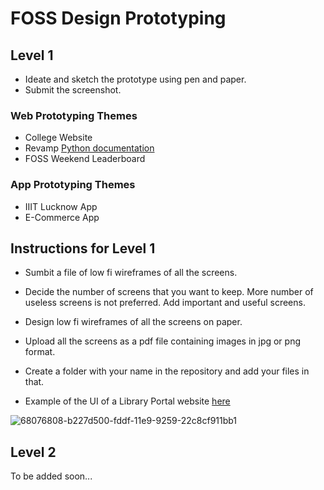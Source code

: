 # FOSS Design Prototyping

## Level 1
- Ideate and sketch the prototype using pen and paper.
- Submit the screenshot.

### Web Prototyping Themes
- College Website 
- Revamp [Python documentation](https://docs.python.org/3/)
- FOSS Weekend Leaderboard

### App Prototyping Themes
- IIIT Lucknow App
- E-Commerce App

## Instructions for Level 1

- Sumbit a file of low fi wireframes of all the screens. 

- Decide the number of screens that you want to keep. More number of useless screens is not preferred. Add important and useful screens.

- Design low fi wireframes of all the screens on paper. 

- Upload all the screens as a pdf file containing images in jpg or png format.

- Create a folder with your name in the repository and add your files in that.

- Example of the UI of a Library Portal website [here](https://ibb.co/J7DzCw9)

![68076808-b227d500-fddf-11e9-9259-22c8cf911bb1](https://user-images.githubusercontent.com/54657980/157660652-9a9f04af-3891-4d5f-8728-f1eafefdf6c7.png)

## Level 2
To be added soon...

